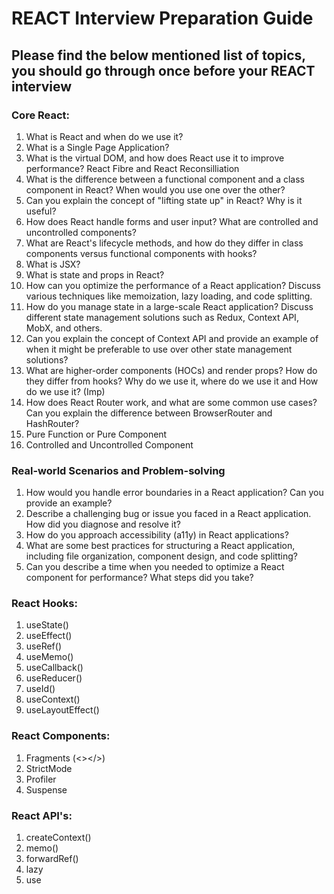 # REACT Interview Preparation Guide
## Please find the below mentioned list of topics, you should go through once before your REACT interview

### Core React:
  1. What is React and when do we use it?
  2. What is a Single Page Application?
  3. What is the virtual DOM, and how does React use it to improve performance? React Fibre and React Reconsilliation
  4. What is the difference between a functional component and a class component in React? When would you use one over the other?
  5. Can you explain the concept of "lifting state up" in React? Why is it useful?
  6. How does React handle forms and user input? What are controlled and uncontrolled components?
  7. What are React's lifecycle methods, and how do they differ in class components versus functional components with hooks?
  8. What is JSX?
  9. What is state and props in React?
  10. How can you optimize the performance of a React application? Discuss various techniques like memoization, lazy loading, and code splitting.
  11. How do you manage state in a large-scale React application? Discuss different state management solutions such as Redux, Context API, MobX, and others.
  12. Can you explain the concept of Context API and provide an example of when it might be preferable to use over other state management solutions?
  13. What are higher-order components (HOCs) and render props? How do they differ from hooks? Why do we use it, where do we use it and How do we use it? (Imp)
  14. How does React Router work, and what are some common use cases? Can you explain the difference between BrowserRouter and HashRouter?
  15. Pure Function or Pure Component
  16. Controlled and Uncontrolled Component  

### Real-world Scenarios and Problem-solving
  1. How would you handle error boundaries in a React application? Can you provide an example?
  2. Describe a challenging bug or issue you faced in a React application. How did you diagnose and resolve it?
  3. How do you approach accessibility (a11y) in React applications?
  4. What are some best practices for structuring a React application, including file organization, component design, and code splitting?
  5. Can you describe a time when you needed to optimize a React component for performance? What steps did you take?

### React Hooks:
  1. useState()
  2. useEffect()
  3. useRef()
  4. useMemo()
  5. useCallback()
  6. useReducer()
  7. useId()
  8. useContext()
  9. useLayoutEffect()

### React Components:
  1. Fragments (<></>)
  2. StrictMode
  3. Profiler
  4. Suspense

### React API's:
  1. createContext()
  2. memo()
  3. forwardRef()
  4. lazy
  5. use
